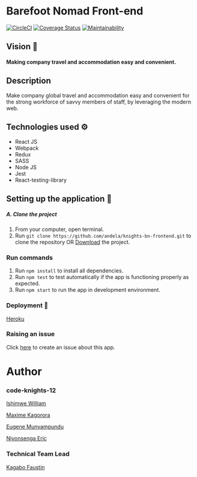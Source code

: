 # Barefoot Nomad Front-end
[![CircleCI](https://circleci.com/gh/Stackup-Rwanda/knights-bn-frontend/tree/develop.svg?style=svg)](https://circleci.com/gh/Stackup-Rwanda/knights-bn-frontend/tree/develop)
[![Coverage Status](https://coveralls.io/repos/github/Stackup-Rwanda/knights-bn-frontend/badge.svg?branch=ch-add-status-badges-on-readme-170947600)](https://coveralls.io/github/Stackup-Rwanda/knights-bn-frontend?branch=ch-add-status-badges-on-readme-170947600)
[![Maintainability](https://api.codeclimate.com/v1/badges/cec0c3f45dcf5c65408e/maintainability)](https://codeclimate.com/github/Stackup-Rwanda/knights-bn-frontend/maintainability)
## Vision :telescope:
#### Making company travel and accommodation easy and convenient.

## Description
Make company global travel and accommodation easy and convenient for the strong workforce of savvy members of staff, by leveraging the modern web.

## Technologies used :gear:
- React JS
- Webpack
- Redux
- SASS
- Node JS
- Jest
- React-testing-library

## Setting up the application :wrench:

##### A. Clone the project
1. From your computer, open terminal. 
2. Run `git clone https://github.com/andela/knights-bn-frontend.git` to clone the repository OR [Download](https://codeload.github.com/andela/knights-bn-frontend/zip/develop) the project.

### Run commands

1. Run `npm install` to install all dependencies.
2. Run `npm test` to test automatically if the app is functioning properly as expected.
3. Run `npm start` to run the app in development environment. 

### Deployment 🚀

[Heroku](https://knights-bn-frontend.herokuapp.com/)


### Raising an issue
Click [here](https://github.com/andela/knights-bn-frontend/issues/new) to create an issue about this app.

# Author
 ### code-knights-12

[Ishimwe William](https://github.com/T2Wil)

[Maxime Kagorora](https://github.com/Kagorora)

[Eugene Munyampundu](https://github.com/EugeneMunya)

[Niyonsenga Eric](https://github.com/Niyonsengaeric)


 ### Technical Team Lead

[Kagabo Faustin](https://github.com/kagabof)
